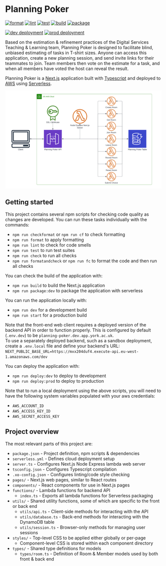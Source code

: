 # Planning Poker

[![format](https://github.com/university-of-york/esg-app-planning-poker/actions/workflows/format.yml/badge.svg?branch=dev)](https://github.com/university-of-york/esg-app-planning-poker/actions/workflows/format.yml)
[![lint](https://github.com/university-of-york/esg-app-planning-poker/actions/workflows/lint.yml/badge.svg?branch=dev)](https://github.com/university-of-york/esg-app-planning-poker/actions/workflows/lint.yml)
[![test](https://github.com/university-of-york/esg-app-planning-poker/actions/workflows/test.yml/badge.svg?branch=dev)](https://github.com/university-of-york/esg-app-planning-poker/actions/workflows/test.yml)
[![build](https://github.com/university-of-york/esg-app-planning-poker/actions/workflows/build.yml/badge.svg?branch=dev)](https://github.com/university-of-york/esg-app-planning-poker/actions/workflows/build.yml)
[![package](https://github.com/university-of-york/esg-app-planning-poker/actions/workflows/package.yml/badge.svg?branch=dev)](https://github.com/university-of-york/esg-app-planning-poker/actions/workflows/package.yml)

[![dev deployment](https://github.com/university-of-york/esg-app-planning-poker/actions/workflows/deploy-dev.yml/badge.svg?branch=dev)](https://github.com/university-of-york/esg-app-planning-poker/actions/workflows/deploy-dev.yml)
[![prod deployment](https://github.com/university-of-york/esg-app-planning-poker/actions/workflows/deploy-prod.yml/badge.svg?branch=main)](https://github.com/university-of-york/esg-app-planning-poker/actions/workflows/deploy-prod.yml)

Based on the estimation & refinement practices of the Digital Services Teaching & Learning team, Planning Poker is designed to facilitate blind, unbiased estimating of tasks in T-shirt sizes.
Anyone can access this application, create a new planning session, and send invite links for their teammates to join.
Team members then vote on the estimate for a task, and when all members have voted the host can reveal the result.

Planning Poker is a [Next.js](https://nextjs.org/) application built with [Typescript](https://www.typescriptlang.org/) and deployed to [AWS](https://aws.amazon.com/) using [Serverless](https://www.serverless.com/).

![diagram](.github/images/diagram.png)

## Getting started

This project contains several npm scripts for checking code quality as changes are developed. 
You can run these tasks individually with the commands:
 - `npm run checkformat` or `npm run cf` to check formatting
 - `npm run format` to apply formatting
 - `npm run lint` to check for code smells
 - `npm run test` to run test suites
 - `npm run check` to run all checks
 - `npm run formatandcheck` or `npm run fc` to format the code and then run all checks

You can check the build of the application with:
 - `npm run build` to build the Next.js application
 - `npm run package:dev` to package the application with serverless

You can run the application locally with:
 - `npm run dev` for a development build
 - `npm run start` for a production build
 
Note that the front-end web client requires a deployed version of the backend API in order to function properly.
This is configured by default (`.env.dev`) to be `planning-poker.dev.app.york.ac.uk`.  
To use a separately deployed backend, such as a sandbox deployment, create a `.env.local` file and define your backend's URL:  
`NEXT_PUBLIC_BASE_URL=https://mxx204duf4.execute-api.eu-west-1.amazonaws.com/dev`

You can deploy the application with:
 - `npm run deploy:dev` to deploy to development
 - `npm run deploy:prod` to deploy to production
 
Note that to run a local deployment using the above scripts, you will need to have the following system variables populated with your aws credentials:
 - `AWS_ACCOUNT_ID`
 - `AWS_ACCESS_KEY_ID`
 - `AWS_SECRET_ACCESS_KEY`

## Project overview

The most relevant parts of this project are:
 - `package.json` - Project definition, npm scripts & dependencies
 - `serverless.yml` - Defines cloud deployment setup
 - `server.ts` - Configures Next.js Node Express lambda web server
 - `tsconfig.json` - Configures Typescript compilation
 - `.xo-config.json` - Configures linting/code style checking
 - `pages/` - Next.js web pages, similar to React routes
 - `components/` - React components for use in Next.js pages
 - `functions/` - Lambda functions for backend API
   - `index.ts` - Exports all lambda functions for Serverless packaging
 - `utils/` - Shared utility functions, some of which are specific to the front or back end
   - `utils/api.ts` - Client-side methods for interacting with the API
   - `utils/database.ts` - Back-end methods for interacting with the DynamoDB table
   - `utils/session.ts` - Browser-only methods for managing user sessions
 - `styles/` - Top-level CSS to be applied either globally or per-page
   - Component-level CSS is stored within each component directory
 - `types/` - Shared type definitions for models
   - `types/room.ts` - Definition of Room & Member models used by both front & back end 
